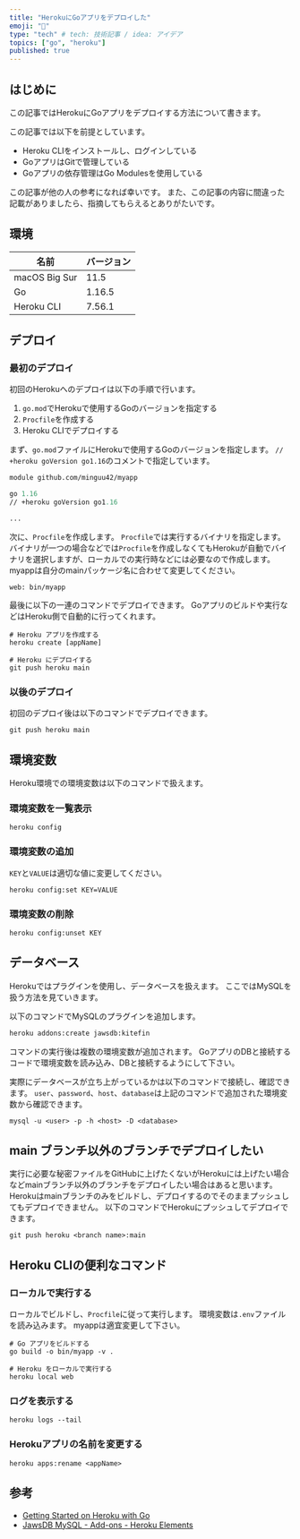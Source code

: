 ```yaml
---
title: "HerokuにGoアプリをデプロイした"
emoji: "🎉"
type: "tech" # tech: 技術記事 / idea: アイデア
topics: ["go", "heroku"]
published: true
---
```


## はじめに

この記事ではHerokuにGoアプリをデプロイする方法について書きます。

この記事では以下を前提としています。

- Heroku CLIをインストールし、ログインしている
- GoアプリはGitで管理している
- Goアプリの依存管理はGo Modulesを使用している

この記事が他の人の参考になれば幸いです。
また、この記事の内容に間違った記載がありましたら、指摘してもらえるとありがたいです。

## 環境

| 名前          | バージョン |
| ------------- | ---------- |
| macOS Big Sur | 11.5       |
| Go            | 1.16.5     |
| Heroku CLI    | 7.56.1     |

## デプロイ

### 最初のデプロイ

初回のHerokuへのデプロイは以下の手順で行います。

1. `go.mod`でHerokuで使用するGoのバージョンを指定する
2. `Procfile`を作成する
3. Heroku CLIでデプロイする

まず、`go.mod`ファイルにHerokuで使用するGoのバージョンを指定します。
`// +heroku goVersion go1.16`のコメントで指定しています。

```go:go.mod
module github.com/minguu42/myapp

go 1.16
// +heroku goVersion go1.16

...
```

次に、`Procfile`を作成します。
`Procfile`では実行するバイナリを指定します。
バイナリが一つの場合などでは`Procfile`を作成しなくてもHerokuが自動でバイナリを選択しますが、ローカルでの実行時などには必要なので作成します。
myappは自分のmainパッケージ名に合わせて変更してください。

```text:Procfile
web: bin/myapp
```

最後に以下の一連のコマンドでデプロイできます。
Goアプリのビルドや実行などはHeroku側で自動的に行ってくれます。

```bash:terminal
# Heroku アプリを作成する
heroku create [appName]

# Heroku にデプロイする
git push heroku main
```

### 以後のデプロイ

初回のデプロイ後は以下のコマンドでデプロイできます。

```bash:terminal
git push heroku main
```

## 環境変数

Heroku環境での環境変数は以下のコマンドで扱えます。

### 環境変数を一覧表示

```bash:terminal
heroku config
```

### 環境変数の追加

`KEY`と`VALUE`は適切な値に変更してください。

```bash:terminal
heroku config:set KEY=VALUE
```

### 環境変数の削除

```bash:terminal
heroku config:unset KEY
```

## データベース

Herokuではプラグインを使用し、データベースを扱えます。
ここではMySQLを扱う方法を見ていきます。

以下のコマンドでMySQLのプラグインを追加します。

```bash
heroku addons:create jawsdb:kitefin
```

コマンドの実行後は複数の環境変数が追加されます。
GoアプリのDBと接続するコードで環境変数を読み込み、DBと接続するようにして下さい。

実際にデータベースが立ち上がっているかは以下のコマンドで接続し、確認できます。
`user`、`password`、`host`、`database`は上記のコマンドで追加された環境変数から確認できます。

```bash:terminal
mysql -u <user> -p -h <host> -D <database>
```

## main ブランチ以外のブランチでデプロイしたい

実行に必要な秘密ファイルをGitHubに上げたくないがHerokuには上げたい場合などmainブランチ以外のブランチをデプロイしたい場合はあると思います。
Herokuはmainブランチのみをビルドし、デプロイするのでそのままプッシュしてもデプロイできません。
以下のコマンドでHerokuにプッシュしてデプロイできます。

```bash:terminal
git push heroku <branch name>:main
```

## Heroku CLIの便利なコマンド

### ローカルで実行する

ローカルでビルドし、`Procfile`に従って実行します。
環境変数は`.env`ファイルを読み込みます。
myappは適宜変更して下さい。

```bash:terminal
# Go アプリをビルドする
go build -o bin/myapp -v .

# Heroku をローカルで実行する
heroku local web
```

### ログを表示する

```bash:terminal
heroku logs --tail
```

### Herokuアプリの名前を変更する

```bash:terminal
heroku apps:rename <appName>
```

## 参考

- [Getting Started on Heroku with Go](https://devcenter.heroku.com/articles/getting-started-with-go?singlepage=true)
- [JawsDB MySQL - Add-ons - Heroku Elements](https://elements.heroku.com/addons/jawsdb)
